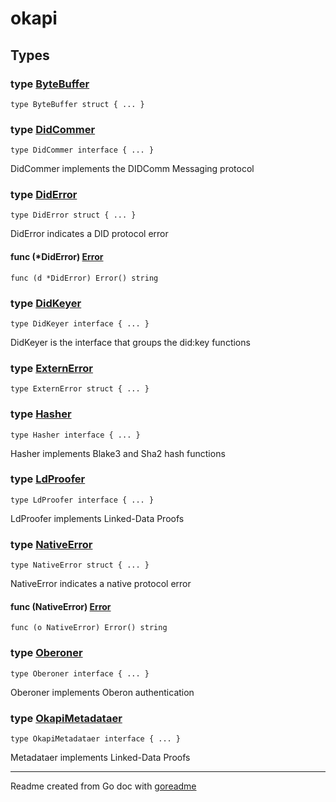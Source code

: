 # okapi

## Types

### type [ByteBuffer](/native.go#L20)

`type ByteBuffer struct { ... }`

### type [DidCommer](/didcomm.go#L8)

`type DidCommer interface { ... }`

DidCommer implements the DIDComm Messaging protocol

### type [DidError](/native.go#L35)

`type DidError struct { ... }`

DidError indicates a DID protocol error

#### func (*DidError) [Error](/native.go#L41)

`func (d *DidError) Error() string`

### type [DidKeyer](/didkey.go#L6)

`type DidKeyer interface { ... }`

DidKeyer is the interface that groups the did:key functions

### type [ExternError](/native.go#L25)

`type ExternError struct { ... }`

### type [Hasher](/hashing.go#L8)

`type Hasher interface { ... }`

Hasher implements Blake3 and Sha2 hash functions

### type [LdProofer](/ldproofs.go#L6)

`type LdProofer interface { ... }`

LdProofer implements Linked-Data Proofs

### type [NativeError](/native.go#L15)

`type NativeError struct { ... }`

NativeError indicates a native protocol error

#### func (NativeError) [Error](/native.go#L30)

`func (o NativeError) Error() string`

### type [Oberoner](/oberon.go#L6)

`type Oberoner interface { ... }`

Oberoner implements Oberon authentication

### type [OkapiMetadataer](/metadata.go#L6)

`type OkapiMetadataer interface { ... }`

Metadataer implements Linked-Data Proofs

---
Readme created from Go doc with [goreadme](https://github.com/posener/goreadme)
